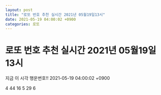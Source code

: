 ```yaml
---
layout: post
title: "로또 번호 추천 실시간 2021년 05월19일13시"
date: 2021-05-19 04:00:02 +0900
categories: 로또
---
```


# 로또 번호 추천 실시간 2021년 05월19일13시

지금 이 시각 행운번호!! 2021-05-19 04:00:02 +0900

 4  44  16  5  29  6 

